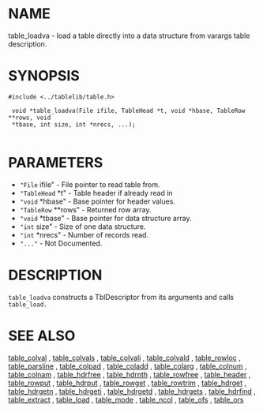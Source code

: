 

NAME
====
 table_loadva  - load a table directly into a data structure from varargs table
 description.

SYNOPSIS
========
 

```
#include <../tablelib/table.h>

 void *table_loadva(File ifile, TableHead *t, void *hbase, TableRow **rows, void
 *tbase, int size, int *nrecs, ...);
 

```
PARAMETERS
==========
  * `"File` ifile" - File pointer to read table from.
  * `"TableHead` *t" - Table header if already read in
  * `"void` *hbase" - Base pointer for header values.
  * `"TableRow` **rows" - Returned row array.
  * `"void` *tbase" - Base pointer for data structure array.
  * `"int` size" - Size of one data structure.
  * `"int` *nrecs" - Number of records read.
  * `"..."` - Not Documented.

DESCRIPTION
===========
 `table_loadva` constructs a TblDescriptor from its arguments and calls
 `table_load.`

SEE ALSO
========
[table_colval](table_colval.html)
 ,
[table_colvals](table_colvals.html)
 ,
[table_colvali](table_colvali.html)
 ,
[table_colvald](table_colvald.html)
 ,
[table_rowloc](table_rowloc.html)
 ,
[table_parsline](table_parsline.html)
 ,
[table_colpad](table_colpad.html)
 ,
[table_coladd](table_coladd.html)
 ,
[table_colarg](table_colarg.html)
 ,
[table_colnum](table_colnum.html)
 ,
[table_colnam](table_colnam.html)
 ,
[table_hdrfree](table_hdrfree.html)
 ,
[table_hdrnth](table_hdrnth.html)
 ,
[table_rowfree](table_rowfree.html)
 ,
[table_header](table_header.html)
 ,
[table_rowput](table_rowput.html)
 ,
[table_hdrput](table_hdrput.html)
 ,
[table_rowget](table_rowget.html)
 ,
[table_rowtrim](table_rowtrim.html)
 ,
[table_hdrget](table_hdrget.html)
 ,
[table_hdrgetn](table_hdrgetn.html)
 ,
[table_hdrgeti](table_hdrgeti.html)
 ,
[table_hdrgetd](table_hdrgetd.html)
 ,
[table_hdrgets](table_hdrgets.html)
 ,
[table_hdrfind](table_hdrfind.html)
 ,
[table_extract](table_extract.html)
 ,
[table_load](table_load.html)
 ,
[table_mode](table_mode.html)
 ,
[table_ncol](table_ncol.html)
 ,
[table_ofs](table_ofs.html)
 ,
[table_ors](table_ors.html)
 
